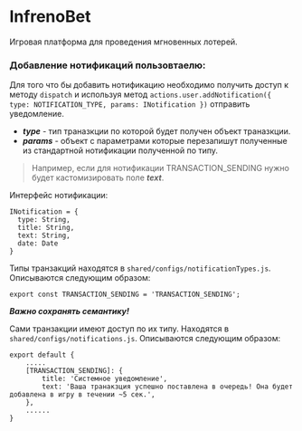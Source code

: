 # InfrenoBet
Игровая платформа для проведения мгновенных лотерей. 


### Добавление нотификаций пользовтаелю:

Для того что бы добавить нотификацию необходимо получить доступ к методу `dispatch` и используя метод `actions.user.addNotification({ type: NOTIFICATION_TYPE, params: INotification })` отправить уведомление.
* ***type*** - тип траназкции по которой будет получен объект траназкции.
* ***params*** - объект с параметрами которые перезапишут полученные из стандартной нотификации полученной по типу. 
>Например, если для нотификации TRANSACTION_SENDING нужно будет кастомизировать поле ***text***.

Интерфейс нотификации:
```
INotification = {
  type: String,
  title: String,
  text: String,
  date: Date
}
```

Типы транзакций находятся в `shared/configs/notificationTypes.js`.
Описываются следующим образом: 
```
export const TRANSACTION_SENDING = 'TRANSACTION_SENDING';
```
***Важно сохранять семантику!***

Сами транзакции имеют доступ по их типу. Находятся в `shared/configs/notifications.js`.
Описываются следующим образом:

```
export default {
    .....
    [TRANSACTION_SENDING]: {
        title: 'Системное уведомление',
        text: 'Ваша транакзция успешно поставлена в очередь! Она будет добавлена в игру в течении ~5 сек.',
    },
    ......
}
```

